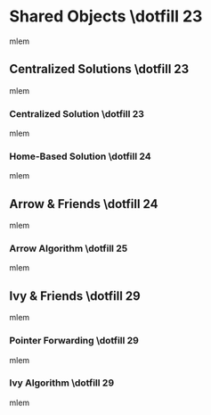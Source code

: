 # Shared Objects \dotfill 23
mlem

## Centralized Solutions \dotfill 23
mlem

### Centralized Solution \dotfill 23
mlem

### Home-Based Solution \dotfill 24
mlem

## Arrow \& Friends \dotfill 24
mlem

### Arrow Algorithm \dotfill 25
mlem

## Ivy \& Friends \dotfill 29
mlem

### Pointer Forwarding \dotfill 29
mlem

### Ivy Algorithm \dotfill 29
mlem
